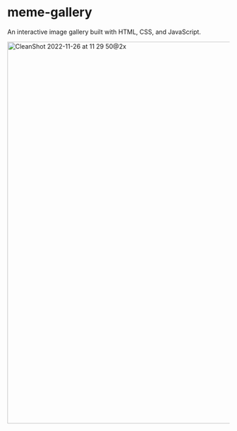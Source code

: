 # meme-gallery

An interactive image gallery built with HTML, CSS, and JavaScript.


<img width="866" alt="CleanShot 2022-11-26 at 11 29 50@2x" src="https://user-images.githubusercontent.com/76458151/204106117-a41deb83-b0f2-4fcf-9531-98dda61f4cfc.png">
